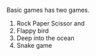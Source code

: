 Basic games has two games.
1) Rock Paper Scissor and
2) Flappy bird
3) Deep into the ocean
4) Snake game
